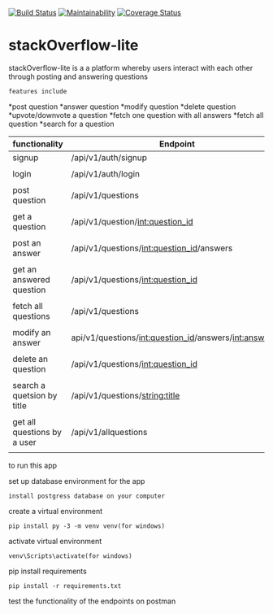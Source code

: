 [![Build Status](https://travis-ci.org/milamish/stackOverflow-lite-challenge2-3.svg?branch=challenge3)](https://travis-ci.org/milamish/stackOverflow-lite-challenge2-3)
[![Maintainability](https://api.codeclimate.com/v1/badges/cfd254b6354576148c47/maintainability)](https://codeclimate.com/github/milamish/stackOverflow-lite-challenge2-3/maintainability)
[![Coverage Status](https://coveralls.io/repos/github/milamish/stackOverflow-lite-challenge2-3/badge.svg?branch=challenge3)](https://coveralls.io/github/milamish/stackOverflow-lite-challenge2-3?branch=challenge3)

# stackOverflow-lite

stackOverflow-lite is a a platform whereby users interact with each other through posting and answering questions

```
features include
```
*post question
*answer question
*modify question
*delete question
*upvote/downvote a question
*fetch one question with all answers
*fetch all question
*search for a question


functionality              | Endpoint                                                 |      method           |
---------------------------|----------------------------------------------------------|-----------------------|
signup                     | /api/v1/auth/signup                                      |       POST            |
                           |                                                          |                       |
login                      |/api/v1/auth/login                                        |       POST            |
                           |                                                          |                       |
post question              |/api/v1/questions                                         |       POST            |
                           |                                                          |                       |
get a question             |/api/v1/question/<int:question_id>                        |       GET             |
                           |                                                          |                       |
post an answer             |/api/v1/questions/<int:question_id>/answers               |       POST            |
                           |                                                          |                       |
get an answered question   |/api/v1/questions/<int:question_id>                       |       GET             |
                           |                                                          |                       |
fetch all questions        |/api/v1/questions                                         |       GET             |
                           |                                                          |                       |
modify an answer           |api/v1/questions/<int:question_id>/answers/<int:answer_id>|       PUT             |
                           |                                                          |                       |
delete an question         |/api/v1/questions/<int:question_id>                       |       DELETE          |
                           |                                                          |                       |
search a quetsion by title |/api/v1/questions/<string:title>                          |       GET             |
                           |                                                          |                       |
get all questions by a user|/api/v1/allquestions                                      |       GET             |
                           |                                                          |                       |

to run this app

set up database environment for the app
```
install postgress database on your computer
```
create a virtual environment
```
pip install py -3 -m venv venv(for windows)
```
activate virtual environment
```
venv\Scripts\activate(for windows)
```
pip install requirements
```
pip install -r requirements.txt
```
test the functionality of the endpoints on postman